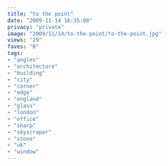 ```yaml
---
title: "to the point"
date: "2009-11-14 16:35:00"
privacy: "private"
image: "2009/11/14/to-the-point/to-the-point.jpg"
views: "29"
faves: "0"
tags:
- "angles"
- "architecture"
- "building"
- "city"
- "corner"
- "edge"
- "england"
- "glass"
- "london"
- "office"
- "sharp"
- "skyscraper"
- "stone"
- "uk"
- "window"
---
```

<a href="http://www.phillprice.com/2009/11/15/to-the-point" rel="nofollow"></a>
